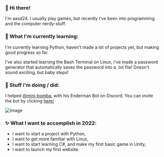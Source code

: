 ### 👋 Hi there!

I'm aasd24. I usually play games, but recently I've been into programming and the computer nerdy-stuff. 

### 🌱 What I'm currently learning:

I'm currently learning Python, haven't made a lot of projects yet, but making good progress so far.

I've also started learning the Bash Terminal on Linux, i've made a password generator that automatically saves the password into a .txt file!
Doesn't sound exciting, but baby steps!

### 🔭 Stuff i'm doing / did:

I helped [@mini-bomba](https://github.com/mini-bomba), with his Enderman Bot on Discord. You can invite the bot by clicking [here!](https://discord.com/oauth2/authorize?client_id=676496144800415746&permissions=8&redirect_uri=https%3A%2F%2Fwww.youtube.com%2Fwatch%3Fv%3DdQw4w9WgXcQ&response_type=code&scope=bot)

![image](https://user-images.githubusercontent.com/39914183/124506028-19730500-ddcb-11eb-892f-dcb2de8b57d7.png)

### ✨ What I want to accomplish in 2022:

- I want to start a project with Python,
- I want to get more familiar with Linux,
- I want to start learning C#, and make my first basic game in Unity,
- I want to launch my first website.
<!--
**aasd24/aasd24** is a ✨ _special_ ✨ repository because its `README.md` (this file) appears on your GitHub profile.

Here are some ideas to get you started:

- 🔭 I’m currently working on ...
- 🌱 I’m currently learning ...
- 👯 I’m looking to collaborate on ...
- 🤔 I’m looking for help with ...
- 💬 Ask me about ...
- 📫 How to reach me: ...
- 😄 Pronouns: ...
- ⚡ Fun fact: ...
-->
